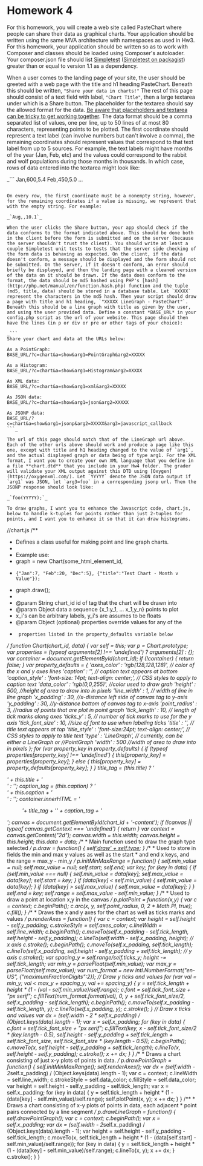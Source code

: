 # Homework 4

For this homework, you will create a web site called PasteChart where people can share their data as graphical charts.  Your application should be written using the same MVA architecture with namespaces as used in Hw3. For this homework, your application should be written so as to work with Composer and classes should be loaded using Composer's autoloader. Your composer.json file should list [Simpletest](http://simpletest.org "SimpleTest Homepage") ([Simpletest on packagist](https://packagist.org/packages/simpletest/simpletest "Simpletest on packagist")) greater than or equal to version 1.1 as a dependency.

When a user comes to the landing page of your site, the user should be greeted with a web page with the title and h1 heading PasteChart. Beneath this should be written, `"Share your data in charts!"` The rest of this page should consist of a text field with label, `"Chart Title"`, then a large textarea under which is a Share button. The placeholder for the textarea should say the allowed format for the data. [Be aware that placeholders and textarea can be tricky to get working together](http://stackoverflow.com/questions/10186913/html5-textarea-placeholder-not-appearing#14048003). The data format should be a comma separated list of values, one per line, up to 50 lines of at most 80 characters, representing points to be plotted. The first coordinate should represent a text label (can involve numbers but can't involve a comma), the remaining coordinates should represent values that correspond to that text label from up to 5 sources. For example, the text labels might have months of the year (Jan, Feb, etc) and the values could correspond to the rabbit and wolf populations during those months in thousands. In which case, rows of data entered into the textarea might look like: 

_```
Jan,600,5.4
Feb,450,5.0
...
```_

On every row, the first coordinate must be a nonempty string, however, for the remaining coordinates if a value is missing, we represent that with the empty string. For example: 

_`Aug,,10.1`_

When the user clicks the Share button, your app should check if the data conforms to the format indicated above. This should be done both in the client before the form is submitted and on the server (because the server shouldn't trust the client). You should write at least a couple Simpletest unit tests to tests that the server side checking of the form data is behaving as expected. On the client, if the data doesn't conform, a message should be displayed and the form should not be submitted. On the server, if it doesn't conform, an error should briefly be displayed, and then the landing page with a cleaned version of the data on it should be drawn. If the data does conform to the format, the data should be md5 hashed using PHP's [hash](http://php.net/manual/en/function.hash.php) function and the tuple (md5, title, data) should be stored in a database table. Let `XXXXX` represent the characters in the md5 hash. Then your script should draw a page with title and h1 heading, `"XXXXX LineGraph - PasteChart"`. Beneath this should be a line graph with title as given by the user, and using the user provided data. Define a constant *BASE_URL* in your config.php script as the url of your website. This page should then have the lines (in p or div or pre or other tags of your choice): 

_```
Share your chart and data at the URLs below:

As a PointGraph:
BASE_URL/?c=chart&a=show&arg1=PointGraph&arg2=XXXXX

As a Histogram:
BASE_URL/?c=chart&a=show&arg1=Histogram&arg2=XXXXX

As XML data:
BASE_URL/?c=chart&a=show&arg1=xml&arg2=XXXXX

As JSON data:
BASE_URL/?c=chart&a=show&arg1=json&arg2=XXXXX

As JSONP data:
BASE_URL/?c=chart&a=show&arg1=jsonp&arg2=XXXXX&arg3=javascript_callback
```_

The url of this page should match that of the LineGraph url above. Each of the other urls above should work and produce a page like this one, except with title and h1 heading changed to the value of `arg1`, and the actual displayed graph or data being of type arg1. For the XML format, I want you to create your own XML language that you define in a file **chart.dtd** that you include in your Hw4 folder. The grader will validate your XML output against this DTD using [Oxygen](https://oxygenxml.com/). Let `YYYYY` denote the JSON data output if `arg1` was JSON, let `arg3=foo` in a corresponding jsonp url. Then the JSONP response should look like: 

_`foo(YYYYY);`_

To draw graphs, I want you to enhance the Javascript code, chart.js, below to handle k-tuples for points rather than just 2-tuples for points, and I want you to enhance it so that it can draw histograms.

```
//chart.js
/**
 * Defines a class useful for making point and line graph charts.
 *
 * Example use:
 * graph = new Chart(some_html_element_id, 
 *     {"Jan":7, "Feb":20, "Dec":5}, {"title":"Test Chart - Month v Value"});
 * graph.draw();
 *
 * @param String chart_id id of tag that the chart will be drawn into
 * @param Object data a sequence {x_1:y_1, ... x_1,y_n} points to plot
 *    x_i's can be arbitrary labels, y_i's are assumes to be floats
 * @param Object (optional) properties override values for any of the
 *      properties listed in the property_defaults variable below
 */
function Chart(chart_id, data)
{
    var self = this;
    var p = Chart.prototype;
    var properties = (typeof arguments[2] !== 'undefined') ?
        arguments[2] : {};
    var container = document.getElementById(chart_id);
    if (!container) {
        return false;
    }
    var property_defaults = {
        'axes_color' : 'rgb(128,128,128)', // color of the x and y axes lines
        'caption' : '', // caption text appears at bottom
        'caption_style' : 'font-size: 14pt; text-align: center;',
            // CSS styles to apply to caption text
        'data_color' : 'rgb(0,0,255)', //color used to draw grah
        'height' : 500, //height of area to draw into in pixels
        'line_width' : 1, // width of line in line graph
        'x_padding' : 30, //x-distance left side of canvas tag to y-axis
        'y_padding' : 30, //y-distance bottom of canvas tag to x-axis
        'point_radius' : 3, //radius of points that are plot in point graph
        'tick_length' : 10, // length of tick marks along axes
        'ticks_y' : 5, // number of tick marks to use for the y axis
        'tick_font_size' : 10, //size of font to use when labeling ticks
        'title' : '', // title text appears at top
        'title_style' : 'font-size:24pt; text-align: center;',
            // CSS styles to apply to title text
        'type' : 'LineGraph', // currently, can be either a LineGraph or
            //PointGraph
        'width' : 500 //width of area to draw into in pixels
    };
    for (var property_key in property_defaults) {
        if (typeof properties[property_key] !== 'undefined') {
            this[property_key] = properties[property_key];
        } else {
            this[property_key] = property_defaults[property_key];
        }
    }
    title_tag = (this.title) ? '<div style="' + this.title_style
         + 'width:' + this.width + '" >' + this.title + '</div>' : '';
    caption_tag = (this.caption) ? '<figcaption style="' + this.caption_style
         + 'width:' + this.width + '" >' + this.caption + '</figcaption>' : '';
    container.innerHTML = '<figure>'+ title_tag + '<canvas id="' + chart_id +
        '-content" ></canvas>' + caption_tag + '</figure>';
    canvas = document.getElementById(chart_id + '-content');
    if (!canvas || typeof canvas.getContext === 'undefined') {
        return
    }
    var context = canvas.getContext("2d");
    canvas.width = this.width;
    canvas.height = this.height;
    this.data = data;
    /**
     * Main function used to draw the graph type selected
     */
    p.draw = function()
    {
        self['draw' + self.type]();
    }
    /**
     * Used to store in fields the min and max y values as well as the start
     * and end x keys, and the range = max_y - min_y
     */
    p.initMinMaxRange = function()
    {
        self.min_value = null;
        self.max_value = null;
        self.start;
        self.end;
        var key;
        for (key in data) {
            if (self.min_value === null) {
                self.min_value = data[key];
                self.max_value = data[key];
                self.start = key;
            }
            if (data[key] < self.min_value) {
                self.min_value = data[key];
            }
            if (data[key] > self.max_value) {
                self.max_value = data[key];
            }
        }
        self.end = key;
        self.range = self.max_value - self.min_value;
    }
    /**
     * Used to draw a point at location x,y in the canvas
     */
    p.plotPoint = function(x,y)
    {
        var c = context;
        c.beginPath();
        c.arc(x, y, self.point_radius, 0, 2 * Math.PI, true);
        c.fill();
    }
    /**
     * Draws the x and y axes for the chart as well as ticks marks and values
     */
    p.renderAxes = function()
    {
        var c = context;
        var height = self.height - self.y_padding;
        c.strokeStyle = self.axes_color;
        c.lineWidth = self.line_width;
        c.beginPath();
        c.moveTo(self.x_padding - self.tick_length,
            self.height - self.y_padding);
        c.lineTo(self.width - self.x_padding,  height);  // x axis
        c.stroke();
        c.beginPath();
        c.moveTo(self.x_padding, self.tick_length);
        c.lineTo(self.x_padding, self.height - self.y_padding +
            self.tick_length);  // y axis
        c.stroke();
        var spacing_y = self.range/self.ticks_y;
        height -= self.tick_length;
        var min_y = parseFloat(self.min_value);
        var max_y = parseFloat(self.max_value);
        var num_format = new Intl.NumberFormat("en-US",
            {"maximumFractionDigits":2});
        // Draw y ticks and values
        for (var val = min_y; val < max_y + spacing_y; val += spacing_y) {
            y = self.tick_length + height * 
                (1 - (val - self.min_value)/self.range);
            c.font = self.tick_font_size + "px serif";
            c.fillText(num_format.format(val), 0, y + self.tick_font_size/2,
                self.x_padding - self.tick_length);
            c.beginPath();
            c.moveTo(self.x_padding - self.tick_length, y);
            c.lineTo(self.x_padding, y);
            c.stroke();
        }
        // Draw x ticks and values
        var dx = (self.width - 2 * self.x_padding) /
            (Object.keys(data).length - 1);
        var x = self.x_padding;
        for (key in data) {
            c.font = self.tick_font_size + "px serif";
            c.fillText(key, x - self.tick_font_size/2 * (key.length - 0.5), 
                self.height - self.y_padding +  self.tick_length +
                self.tick_font_size, self.tick_font_size * (key.length - 0.5));
            c.beginPath();
            c.moveTo(x, self.height - self.y_padding + self.tick_length);
            c.lineTo(x, self.height - self.y_padding);
            c.stroke();
            x += dx;
        }
    }
    /**
     * Draws a chart consisting of just x-y plots of points in data.
     */
    p.drawPointGraph = function()
    {
        self.initMinMaxRange();
        self.renderAxes();
        var dx = (self.width - 2*self.x_padding) /
            (Object.keys(data).length - 1);
        var c = context;
        c.lineWidth = self.line_width;
        c.strokeStyle = self.data_color;
        c.fillStyle = self.data_color;
        var height = self.height - self.y_padding - self.tick_length;
        var x = self.x_padding;
        for (key in data) {
            y = self.tick_length + height *
                (1 - (data[key] - self.min_value)/self.range);
            self.plotPoint(x, y);
            x += dx;
        }
    }
    /**
     * Draws a chart consisting of x-y plots of points in data, each adjacent
     * point pairs connected by a line segment
     */
    p.drawLineGraph = function()
    {
        self.drawPointGraph();
        var c = context;
        c.beginPath();
        var x = self.x_padding;
        var dx =  (self.width - 2*self.x_padding) /
            (Object.keys(data).length - 1);
        var height = self.height - self.y_padding  - self.tick_length;
        c.moveTo(x, self.tick_length + height * (1 -
            (data[self.start] - self.min_value)/self.range));
        for (key in data) {
            y = self.tick_length + height * 
                (1 - (data[key] - self.min_value)/self.range);
            c.lineTo(x, y);
            x += dx;
        }
        c.stroke();
    }
}
```